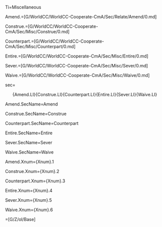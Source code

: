 Ti=Miscellaneous

Amend.=[G/WorldCC/WorldCC-Cooperate-CmA/Sec/Relate/Amend/0.md]

Construe.=[G/WorldCC/WorldCC-Cooperate-CmA/Sec/Misc/Construe/0.md]

Counterpart.=[G/WorldCC/WorldCC-Cooperate-CmA/Sec/Misc/Counterpart/0.md]

Entire.=[G/WorldCC/WorldCC-Cooperate-CmA/Sec/Misc/Entire/0.md]

Sever.=[G/WorldCC/WorldCC-Cooperate-CmA/Sec/Misc/Sever/0.md]

Waive.=[G/WorldCC/WorldCC-Cooperate-CmA/Sec/Misc/Waive/0.md]

sec=<ol>{Amend.LI}{Construe.LI}{Counterpart.LI}{Entire.LI}{Sever.LI}{Waive.LI}</ol>

Amend.SecName=Amend

Construe.SecName=Construe

Counterpart.SecName=Counterpart

Entire.SecName=Entire

Sever.SecName=Sever

Waive.SecName=Waive


Amend.Xnum={Xnum}.1

Construe.Xnum={Xnum}.2

Counterpart.Xnum={Xnum}.3

Entire.Xnum={Xnum}.4

Sever.Xnum={Xnum}.5

Waive.Xnum={Xnum}.6

=[G/Z/ol/Base]
